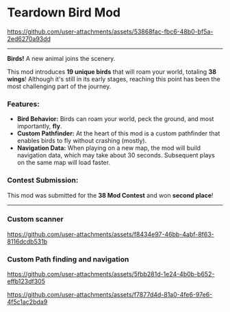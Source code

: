 # Teardown Bird Mod


https://github.com/user-attachments/assets/53868fac-fbc6-48b0-bf5a-2ed6270a93dd


---

**Birds!** A new animal joins the scenery.

This mod introduces **19 unique birds** that will roam your world, totaling **38 wings**! Although it's still in its early stages, reaching this point has been the most challenging part of the journey.

### Features:
- **Bird Behavior:** Birds can roam your world, peck the ground, and most importantly, **fly**.
- **Custom Pathfinder:** At the heart of this mod is a custom pathfinder that enables birds to fly without crashing (mostly).
- **Navigation Data:** When playing on a new map, the mod will build navigation data, which may take about 30 seconds. Subsequent plays on the same map will load faster.

### Contest Submission:
This mod was submitted for the **38 Mod Contest** and won **second place**!

---

### Custom scanner ###

https://github.com/user-attachments/assets/f8434e97-46bb-4abf-8f63-8116dcdb531b

### Custom Path finding and navigation ###

https://github.com/user-attachments/assets/5fbb281d-1e24-4b0b-b652-effb123df305



https://github.com/user-attachments/assets/f7877d4d-81a0-4fe6-97e6-4f5c1ac2bda9


